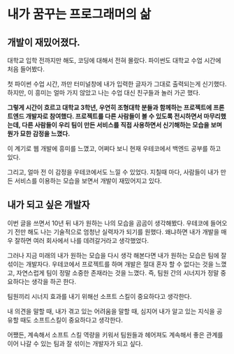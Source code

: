 # 내가 꿈꾸는 프로그래머의 삶

## 개발이 재밌어졌다.

대학교 입학 전까지만 해도, 코딩에 대해서 전혀 몰랐다. 파이썬도 대학교 수업 시간에 처음 들어봤다.

첫 파이썬 수업 시간, 까만 터미널창에 내가 입력한 글자가 그대로 출력되는게 신기했다. 하지만, 이 흥미는 얼마 가지 않았고 나는 수업 대신 친구들과 놀러 가곤 했다.

**그렇게 시간이 흐르고 대학교 3학년, 우연히 조형대학 분들과 함께하는 프로젝트에 프론트엔드 개발자로 참여했다. 프로젝트를 다른 사람들이 볼 수 있도록 전시하면서 마무리했는데, 다른 사람들이 우리 팀이 만든 서비스를 직접 사용하면서 신기해하는 모습을 보며 뭔가 묘한 감정을 느꼈다.**

이 계기로 웹 개발에 흥미를 느꼈고, 어쩌다 보니 현재 우테코에서 백엔드 공부를 하고 있다.

그리고, 얼마 전 이 감정을 우테코에서도 느낄 수 있었다. 지칠때 마다, 사람들이 내가 만든 서비스를 이용하는 모습을 보면서 개발이 재밌어지고 있다.

## 내가 되고 싶은 개발자

이번 글을 쓰면서 10년 뒤 내가 원하는 나의 모습을 곰곰이 생각해봤다. 우테코에 들어오기 전만 해도 나는 기술적으로 엄청난 실력자가 되기를 원했다. 왜냐하면 내가 개발을 매우 잘하면 여러 회사에서 나를 데려갈거라고 생각했었다.

그러나 지금 미래의 내가 원하는 모습을 다시 생각 해본다면 내가 원하는 모습은 팀에 잘 섞이는 개발자다. 우테코에서 프로젝트를 하며 개발은 절대 혼자 할 수 없다는 것을 느꼈고, 자연스럽게 팀이 정말 소중한 존재라는 것을 느꼈다. 즉, 팀원 간의 시너지가 정말 중요하다는 생각을 하곤 한다.

팀원끼리 시너지 효과를 내기 위해선 소프트 스킬이 중요하다고 생각한다.

내 의견을 말할 때, 내가 겪고 있는 어려움을 말할 때, 심지어 내가 알고 있는 지식을 공유할 때도 소프트스킬이 중요하다고 생각한다.

어쨌든, 계속해서 소프트 스킬 역량을 키워서 팀원들과 헤어져도 계속해서 좋은 관계를 이어 나갈 수 있는 팀과 잘 섞이는 개발자가 되고 싶다.
